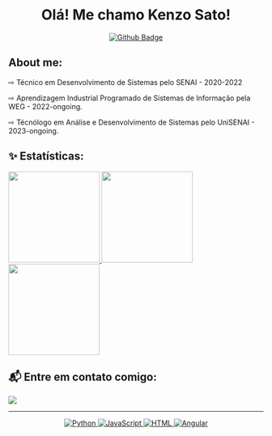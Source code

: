 <h1 align="center">Olá! Me chamo Kenzo Sato!</h1>

<div> 
    <div align="center">

[![Github Badge](https://img.shields.io/badge/-Github-000?style=flat-square&logo=Github&logoColor=white&link=https://github.com/Thiago-M-Braga)](https://github.com/Kenzohfs)
   </div>
<div>

## About me:

⇨ Técnico em Desenvolvimento de Sistemas pelo SENAI - 2020-2022

⇨ Aprendizagem Industrial Programado de Sistemas de Informação pela WEG - 2022-ongoing.

⇨ Técnólogo em Análise e Desenvolvimento de Sistemas pelo UniSENAI - 2023-ongoing.


</div>
    
## ✨ Estatísticas:

<a href="https://github.com/kenzohfs" text-decoration="none">
    <div display:"flex">
        <img height="180em" src="https://github-readme-stats.vercel.app/api?username=kenzohfs&show_icons=true&theme=github_dark&include_all_commits=true&count_private=true"/>
        <img height="180em" src="https://github-readme-stats.vercel.app/api/top-langs/?username=kenzohfs&layout=compact&langs_count=7&theme=github_dark"/>
        <img height="180em" src="https://github-readme-streak-stats.herokuapp.com?user=kenzohfs&theme=dark&hide_border=true" >
    </div>
</a>


## 📬 Entre em contato comigo:
<div>
    <a href = "mailto:thiagomarinsbraga@gmail.com" target="_blank"><img src="https://img.shields.io/badge/-Gmail-%23333?style=for-the-badge&logo=gmail&logoColor=white"></a>
</div>


---
<p align="center">
  <a href="https://www.python.org/" target="_blank">
    <img src="https://img.shields.io/badge/Python-%2314354C.svg?style=flat-square&logo=python&logoColor=white" alt="Python">
  </a>
  <a href="https://www.javascript.com/" target="_blank">
    <img src="https://img.shields.io/badge/JavaScript-%23F7DF1E.svg?style=flat-square&logo=javascript&logoColor=black" alt="JavaScript">
  </a>
  <a href="https://html.com/" target="_blank">
    <img src="https://img.shields.io/badge/HTML-%23E34F26.svg?style=flat-square&logo=html5&logoColor=white" alt="HTML">
  </a>
    <a href="https://angular.io" target="_blank">
        <img src="	https://img.shields.io/badge/Angular-DD0031?style=for-the-badge&logo=angular&logoColor=whiter" alt="Angular">
        
  </a>
</p>

